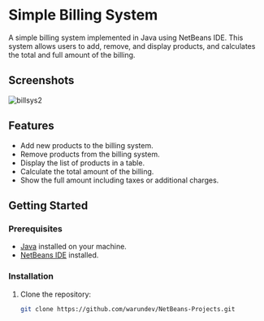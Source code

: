 # Simple Billing System

A simple billing system implemented in Java using NetBeans IDE. This system allows users to add, remove, and display products, and calculates the total and full amount of the billing.

## Screenshots
![billsys2](https://github.com/warundev/NetBeans-Projects/assets/120333797/9383dd9b-c798-4fef-b368-bf5e4fa06b69)

## Features

- Add new products to the billing system.
- Remove products from the billing system.
- Display the list of products in a table.
- Calculate the total amount of the billing.
- Show the full amount including taxes or additional charges.

## Getting Started

### Prerequisites

- [Java](https://www.java.com/) installed on your machine.
- [NetBeans IDE](https://netbeans.apache.org/) installed.

### Installation

1. Clone the repository:

   ```bash
   git clone https://github.com/warundev/NetBeans-Projects.git

